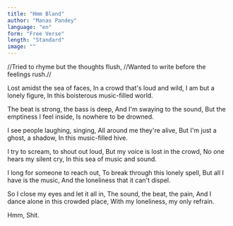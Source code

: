 ```yaml
---
title: "Hmm Bland"
author: "Manas Pandey"
language: "en"
form: "Free Verse"
length: "Standard"
image: ""
---
```

//Tried to rhyme but the thoughts flush,
//Wanted to write before the feelings rush.//

Lost amidst the sea of faces,
In a crowd that's loud and wild,
I am but a lonely figure,
In this boisterous music-filled world.

The beat is strong, the bass is deep,
And I'm swaying to the sound,
But the emptiness I feel inside,
Is nowhere to be drowned.

I see people laughing, singing,
All around me they're alive,
But I'm just a ghost, a shadow,
In this music-filled hive.

I try to scream, to shout out loud,
But my voice is lost in the crowd,
No one hears my silent cry,
In this sea of music and sound.

I long for someone to reach out,
To break through this lonely spell,
But all I have is the music,
And the loneliness that it can't dispel.

So I close my eyes and let it all in,
The sound, the beat, the pain,
And I dance alone in this crowded place,
With my loneliness, my only refrain.

Hmm, Shit.